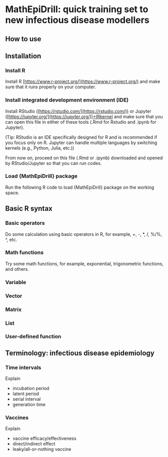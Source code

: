 # MathEpiDrill: quick training set to new infectious disease modellers

## How to use

## Installation
### Install R
Install R [https://www.r-project.org/](https://www.r-project.org/) and make sure that it runs properly on your computer.

### Install integrated development environment (IDE)

Install RStudio ([https://rstudio.com/](https://rstudio.com/)) or Jupyter ([https://jupyter.org/](https://jupyter.org/))+IRkernel and make sure that you can open this file in either of these tools (.Rmd for Rstudio and .ipynb for Jupyter).

(Tip: RStudio is an IDE specifically designed for R and is recommended if you focus only on R. Jupyter can handle multiple languages by switching kernels (e.g., Python, Julia, etc.))

From now on, proceed on this file (.Rmd or .ipynb) downloaded and opened by RStudio/Jupyter so that you can run codes.

### Load {MathEpiDrill} package
Run the following R code to load {MathEpiDrill} package on the working space.

## Basic R syntax
### Basic operators
Do some calculation using basic operators in R, for example, +, -, *, /, %/%, ^, etc.

### Math functions
Try some math functions, for example, exponential, trigonometric functions, and others.

### Variable

### Vector

### Matrix

### List

### User-defined function

## Terminology: infectious disease epidemiology
### Time intervals
Explain
* incubation period
* latent period
* serial interval
* generation time

### Vaccines
Explain
* vaccine efficacy/effectiveness
* direct/indirect effect
* leaky/all-or-nothing vaccine

